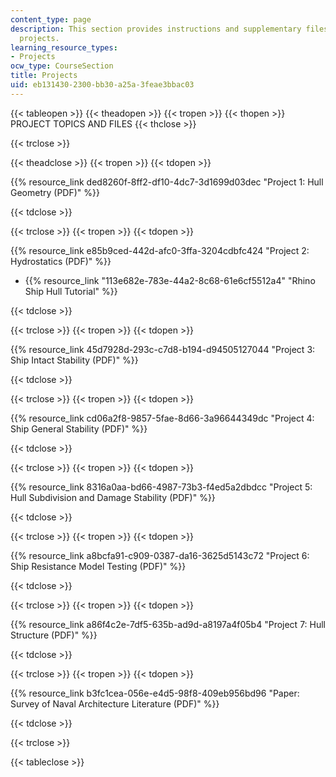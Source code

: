 ```yaml
---
content_type: page
description: This section provides instructions and supplementary files for the course
  projects.
learning_resource_types:
- Projects
ocw_type: CourseSection
title: Projects
uid: eb131430-2300-bb30-a25a-3feae3bbac03
---
```


{{< tableopen >}}
{{< theadopen >}}
{{< tropen >}}
{{< thopen >}}
PROJECT TOPICS AND FILES
{{< thclose >}}

{{< trclose >}}

{{< theadclose >}}
{{< tropen >}}
{{< tdopen >}}


{{% resource_link ded8260f-8ff2-df10-4dc7-3d1699d03dec "Project 1: Hull Geometry (PDF)" %}}


{{< tdclose >}}

{{< trclose >}}
{{< tropen >}}
{{< tdopen >}}


{{% resource_link e85b9ced-442d-afc0-3ffa-3204cdbfc424 "Project 2: Hydrostatics (PDF)" %}}

*   {{% resource_link "113e682e-783e-44a2-8c68-61e6cf5512a4" "Rhino Ship Hull Tutorial" %}}


{{< tdclose >}}

{{< trclose >}}
{{< tropen >}}
{{< tdopen >}}


{{% resource_link 45d7928d-293c-c7d8-b194-d94505127044 "Project 3: Ship Intact Stability (PDF)" %}}


{{< tdclose >}}

{{< trclose >}}
{{< tropen >}}
{{< tdopen >}}


{{% resource_link cd06a2f8-9857-5fae-8d66-3a96644349dc "Project 4: Ship General Stability (PDF)" %}}


{{< tdclose >}}

{{< trclose >}}
{{< tropen >}}
{{< tdopen >}}


{{% resource_link 8316a0aa-bd66-4987-73b3-f4ed5a2dbdcc "Project 5: Hull Subdivision and Damage Stability (PDF)" %}}


{{< tdclose >}}

{{< trclose >}}
{{< tropen >}}
{{< tdopen >}}


{{% resource_link a8bcfa91-c909-0387-da16-3625d5143c72 "Project 6: Ship Resistance Model Testing (PDF)" %}}


{{< tdclose >}}

{{< trclose >}}
{{< tropen >}}
{{< tdopen >}}


{{% resource_link a86f4c2e-7df5-635b-ad9d-a8197a4f05b4 "Project 7: Hull Structure (PDF)" %}}


{{< tdclose >}}

{{< trclose >}}
{{< tropen >}}
{{< tdopen >}}


{{% resource_link b3fc1cea-056e-e4d5-98f8-409eb956bd96 "Paper: Survey of Naval Architecture Literature (PDF)" %}}


{{< tdclose >}}

{{< trclose >}}

{{< tableclose >}}